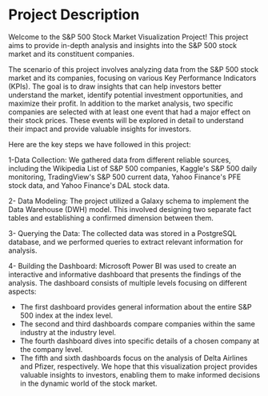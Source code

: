 # Project Description

Welcome to the S&P 500 Stock Market Visualization Project! This project aims to provide in-depth analysis and insights into the S&P 500 stock market and its constituent companies.

The scenario of this project involves analyzing data from the S&P 500 stock market and its companies, focusing on various Key Performance Indicators (KPIs). The goal is to draw insights that can help investors better understand the market, identify potential investment opportunities, and maximize their profit.
In addition to the market analysis, two specific companies are selected with at least one event that had a major effect on their stock prices. These events will be explored in detail to understand their impact and provide valuable insights for investors.

Here are the key steps we have followed in this project:

1-Data Collection: We gathered data from different reliable sources, including the Wikipedia List of S&P 500 companies, Kaggle's S&P 500 daily monitoring, TradingView's S&P 500 current data, Yahoo Finance's PFE stock data, and Yahoo Finance's DAL stock data.

2- Data Modeling: The project utilized a Galaxy schema to implement the Data Warehouse (DWH) model. This involved designing two separate fact tables and establishing a confirmed dimension between them.

3- Querying the Data: The collected data was stored in a PostgreSQL database, and we performed queries to extract relevant information for analysis.

4- Building the Dashboard: Microsoft Power BI was used to create an interactive and informative dashboard that presents the findings of the analysis. The dashboard consists of multiple levels focusing on different aspects:

- The first dashboard provides general information about the entire S&P 500 index at the index level.
- The second and third dashboards compare companies within the same industry at the industry level.
- The fourth dashboard dives into specific details of a chosen company at the company level.
- The fifth and sixth dashboards focus on the analysis of Delta Airlines and Pfizer, respectively.
We hope that this visualization project provides valuable insights to investors, enabling them to make informed decisions in the dynamic world of the stock market.
